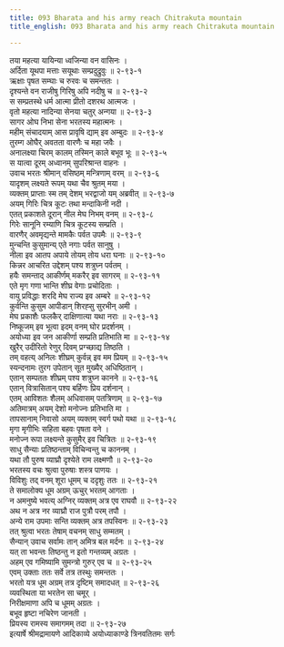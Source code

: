 ```yaml
---
title: 093 Bharata and his army reach Chitrakuta mountain
title_english: 093 Bharata and his army reach Chitrakuta mountain

---
```


<div class="audioEmbed"  caption="श्रीराम-हरिसीताराममूर्ति-घनपाठिभ्यां वचनम्" src="https://archive.org/download/Ramayana-recitation-Sriram-harisItArAmamUrti-Ghanapaati-v2/Kanda_2/Kanda_2_AYK-093-Rama_Shrama_Darshanam.mp3"></div>

तया महत्या यायिन्या ध्वजिन्या वन वासिनः ।  
अर्दिता यूथपा मत्ताः सयूथाः सम्प्रदुद्रुवुः ॥ २-९३-१  
ऋक्षाः पृषत सम्घाः च रुरवः च समन्ततः ।  
दृश्यन्ते वन राजीषु गिरिषु अपि नदीषु च ॥ २-९३-२  
स सम्प्रतस्थे धर्म आत्मा प्रीतो दशरथ आत्मजः ।  
वृतो महत्या नादिन्या सेनया चतुर् अन्गया ॥ २-९३-३  
सागर ओघ निभा सेना भरतस्य महात्मनः ।  
महीम् संचादयाम् आस प्रावृषि द्याम् इव अम्बुदः ॥ २-९३-४  
तुरम्ग ओघैर् अवतता वारणैः च महा जवैः ।  
अनालक्ष्या चिरम् कालम् तस्मिन् काले बभूव भूः ॥ २-९३-५  
स यात्वा दूरम् अध्वानम् सुपरिश्रान्त वाहनः ।  
उवाच भरतः श्रीमान् वसिष्ठम् मन्त्रिणाम् वरम् ॥ २-९३-६  
यादृशम् लक्ष्यते रूपम् यथा चैव श्रुतम् मया ।  
व्यक्तम् प्राप्ताः स्म तम् देशम् भरद्वाजो यम् अब्रवीत् ॥ २-९३-७  
अयम् गिरिः चित्र कूटः तथा मन्दाकिनी नदी ।  
एतत् प्रकाशते दूरान् नील मेघ निभम् वनम् ॥ २-९३-८  
गिरेः सानूनि रम्याणि चित्र कूटस्य सम्प्रति ।  
वारणैर् अवमृद्यन्ते मामकैः पर्वत उपमैः ॥ २-९३-९  
मुन्चन्ति कुसुमान्य् एते नगाः पर्वत सानुषु ।  
नीला इव आतप अपाये तोयम् तोय धरा घनाः ॥ २-९३-१०  
किन्नर आचरित उद्देशम् पश्य शत्रुघ्न पर्वतम् ।  
हयैः समन्ताद् आकीर्णम् मकरैर् इव सागरम् ॥ २-९३-११  
एते मृग गणा भान्ति शीघ्र वेगाः प्रचोदिताः ।  
वायु प्रविद्धाः शरदि मेघ राज्य इव अम्बरे ॥ २-९३-१२  
कुर्वन्ति कुसुम आपीडान् शिरह्सु सुरभीन् अमी ।  
मेघ प्रकाशैः फलकैर् दाक्षिणात्या यथा नराः ॥ २-९३-१३  
निष्कूजम् इव भूत्वा इदम् वनम् घोर प्रदर्शनम् ।  
अयोध्या इव जन आकीर्णा सम्प्रति प्रतिभाति मा ॥ २-९३-१४  
खुरैर् उदीरितो रेणुर् दिवम् प्रग्च्छाद्य तिष्ठति ।  
तम् वहत्य् अनिलः शीघ्रम् कुर्वन्न् इव मम प्रियम् ॥ २-९३-१५  
स्यन्दनामः तुरग उपेतान् सूत मुख्यैर् अधिष्ठितान् ।  
एतान् सम्पततः शीघ्रम् पश्य शत्रुघ्न कानने ॥ २-९३-१६  
एतान् वित्रासितान् पश्य बर्हिणः प्रिय दर्शनान् ।  
एतम् आविशतः शैलम् अधिवासम् पतत्रिणाम् ॥ २-९३-१७  
अतिमात्रम् अयम् देशो मनोज्नः प्रतिभाति मा ।  
तापसानाम् निवासो अयम् व्यक्तम् स्वर्ग पथो यथा ॥ २-९३-१८  
मृगा मृगीभिः सहिता बहवः पृषता वने ।  
मनोज्न रूपा लक्ष्यन्ते कुसुमैर् इव चित्रितः ॥ २-९३-१९  
साधु सैन्याः प्रतिष्ठन्ताम् विचिन्वन्तु च काननम् ।  
यथा तौ पुरुष व्याघ्रौ दृश्येते राम लक्ष्मणौ ॥ २-९३-२०  
भरतस्य वचः श्रुत्वा पुरुषाः शस्त्र पाणयः ।  
विविशुः तद् वनम् शूरा धूमम् च ददृशुः ततः ॥ २-९३-२१  
ते समालोक्य धूम अग्रम् ऊचुर् भरतम् आगताः ।  
न अमनुष्ये भवत्य् अग्निर् व्यक्तम् अत्र एव राघवौ ॥ २-९३-२२  
अथ न अत्र नर व्याघ्रौ राज पुत्रौ परम् तपौ ।  
अन्ये राम उपमाः सन्ति व्यक्तम् अत्र तपस्विनः ॥ २-९३-२३  
तत् श्रुत्वा भरतः तेषाम् वचनम् साधु सम्मतम् ।  
सैन्यान् उवाच सर्वामः तान् अमित्र बल मर्दनः ॥ २-९३-२४  
यत् ता भवन्तः तिष्ठन्तु न इतो गन्तव्यम् अग्रतः ।  
अहम् एव गमिष्यामि सुमन्त्रो गुरुर् एव च ॥ २-९३-२५  
एवम् उक्ताः ततः सर्वे तत्र तस्थुः समन्ततः ।  
भरतो यत्र धूम अग्रम् तत्र दृष्टिम् समादधत् ॥ २-९३-२६  
व्यवस्थिता या भरतेन सा चमूर् ।  
निरीक्षमाणा अपि च धूमम् अग्रतः ।  
बभूव हृष्टा नचिरेण जानती ।  
प्रियस्य रामस्य समागमम् तदा ॥ २-९३-२७  
इत्यार्षे श्रीमद्रामायणे आदिकाव्ये अयोध्याकाण्डे त्रिनवतितमः सर्गः